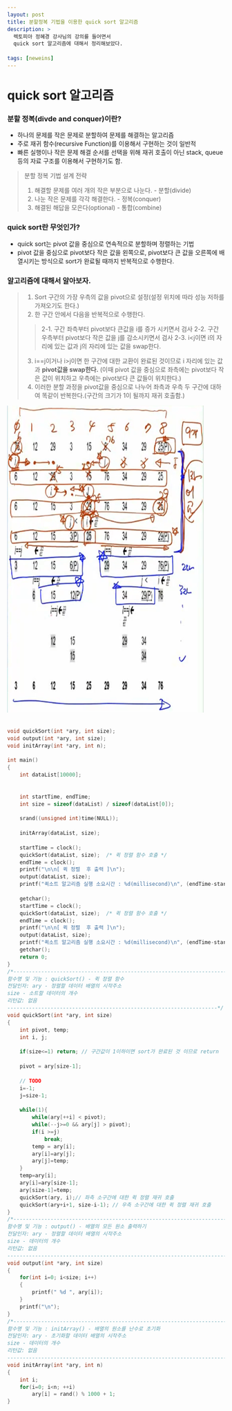 ```yaml
---
layout: post
title: 분할정복 기법을 이용한 quick sort 알고리즘
description: >
  렉토피아 정혜경 강사님의 강의를 들어면서
  quick sort 알고리즘에 대해서 정리해보았다.

tags: [neweins]
---
```


# quick sort 알고리즘

### 분할 정복(divde and conquer)이란?

- 하나의 문제를 작은 문제로 분할하여 문제를 해결하는 알고리즘
- 주로 재귀 함수(recursive Function)를 이용해서 구현하는 것이 일반적
- 빠른 실행이나 작은 문제 해결 순서를 선택을 위해 재귀 호출이 아닌 stack, queue 등의 자료 구조를 이용해서 구현하기도 함.

> 분할 정복 기법 설계 전략
> 1. 해결할 문제를 여러 개의 작은 부분으로 나눈다. - 분할(divide)
> 2. 나눈 작은 문제를 각각 해결한다. - 정복(conquer)
> 3. 해결된 해답을 모은다(optional) - 통합(combine)

### quick sort란 무엇인가?

- quick sort는 pivot 값을 중심으로 연속적으로 분할하며 정렬하는 기법
- pivot 값을 중심으로 pivot보다 작은 값을 왼쪽으로, pivot보다 큰 값을 오른쪽에 배열시키는 방식으로 sort가 완료될 때까지 반복적으로 수행한다.

### 알고리즘에 대해서 알아보자.

> 1. Sort 구간의 가장 우측의 값을 pivot으로 설정(설정 위치에 따라 성능 저하를 가져오기도 한다.)
> 2. 한 구간 안에서 다음을 반복적으로 수행한다.
>> 2-1. 구간 좌측부터 pivot보다 큰값을 i를 증가 시키면서 검사
>> 2-2. 구간 우측부터 pivot보다 작은 값을 j를 감소시키면서 검사
>> 2-3. i<j이면 i의 자리에 있는 값과 j의 자리에 있는 값을 swap한다.
> 3. i==j이거나 i>j이면 한 구간에 대한 교환이 완료된 것이므로 i 자리에 있는 값과 **pivot값을 swap한다.** (이때 pivot 값을 중심으로 좌측에는 pivot보다 작은 값이 위치하고 우측에는 pivot보다 큰 값들이 위치한다.)
>4. 이러한 분할 과정을 pivot값을 중심으로 나누어 좌측과 우측 두 구간에 대하여 똑같이 반복한다.(구간의 크기가 1이 될까지 재귀 호출함.)

![](/assets/img/20180711_213011.png)

~~~c

void quickSort(int *ary, int size);
void output(int *ary, int size);
void initArray(int *ary, int n);

int main()
{
	int dataList[10000];


	int startTime, endTime;
	int size = sizeof(dataList) / sizeof(dataList[0]);

	srand((unsigned int)time(NULL));

	initArray(dataList, size);

	startTime = clock();
	quickSort(dataList, size); 	/* 퀵 정렬 함수 호출 */
	endTime = clock();
	printf("\n\n[ 퀵 정렬  후 출력 ]\n");
	output(dataList, size);
	printf("퀵소트 알고리즘 실행 소요시간 : %d(millisecond)\n", (endTime-startTime));

	getchar();
	startTime = clock();
	quickSort(dataList, size); 	/* 퀵 정렬 함수 호출 */
	endTime = clock();
	printf("\n\n[ 퀵 정렬  후 출력 ]\n");
	output(dataList, size);
	printf("퀵소트 알고리즘 실행 소요시간 : %d(millisecond)\n", (endTime-startTime));
	getchar();
	return 0;
}
/*----------------------------------------------------------------------
함수명 및 기능 : quickSort() - 퀵 정렬 함수
전달인자: ary - 정렬할 데이터 배열의 시작주소
size - 소트할 데이터의 개수
리턴값: 없음
--------------------------------------------------------------------*/
void quickSort(int *ary, int size)
{
	int pivot, temp;
	int i, j;

	if(size<=1) return; // 구간값이 1이하이면 sort가 완료된 것 이므로 return

	pivot = ary[size-1];

	// TODO
	i=-1;
	j=size-1;

	while(1){
		while(ary[++i] < pivot);
		while(--j>=0 && ary[j] > pivot);
		if(i >=j)
			break;
		temp = ary[i];
		ary[i]=ary[j];
		ary[j]=temp;
	}
	temp=ary[i];
	ary[i]=ary[size-1];
	ary[size-1]=temp;
	quickSort(ary, i);// 좌측 소구간에 대한 퀵 정렬 재귀 호출
	quickSort(ary+i+1, size-i-1); // 우측 소구간에 대한 퀵 정렬 재귀 호출
}
/*------------------------------------------------------------------------
함수명 및 기능 : output() - 배열의 모든 원소 출력하기
전달인자: ary - 정렬할 데이터 배열의 시작주소
size - 데이터의 개수
리턴값: 없음
------------------------------------------------------------------------*/
void output(int *ary, int size)
{
	for(int i=0; i<size; i++)
	{
		printf(" %d ", ary[i]);
	}
	printf("\n");
}
/*------------------------------------------------------------------------
함수명 및 기능 : initArray() - 배열의 원소를 난수로 초기화
전달인자: ary - 초기화할 데이터 배열의 시작주소
size - 데이터의 개수
리턴값: 없음
------------------------------------------------------------------------*/
void initArray(int *ary, int n)
{
	int i;
	for(i=0; i<n; ++i)
		ary[i] = rand() % 1000 + 1;
}



~~~
